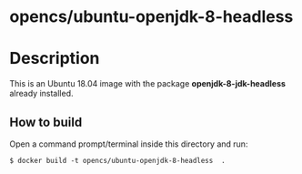 # opencs/ubuntu-openjdk-8-headless

# Description

This is an Ubuntu 18.04 image with the package **openjdk-8-jdk-headless** 
already installed.

## How to build

Open a command prompt/terminal inside this directory and run:

```
$ docker build -t opencs/ubuntu-openjdk-8-headless  .
```

